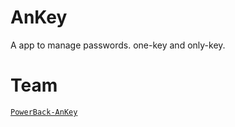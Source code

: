 # AnKey
A app to manage passwords. one-key and only-key.


# Team
[`PowerBack-AnKey`](https://tower.im/projects/e41b718c46484673a956078adb26a845/)